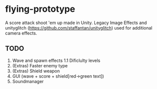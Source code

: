 # flying-prototype
A score attack shoot 'em up made in Unity. Legacy Image Effects and unityglitch (https://github.com/staffantan/unityglitch) used for additional camera effects.

## TODO
1. Wave and spawn effects
1.1 Dificlulty levels
2. (Extras) Faster enemy type
3. (Extras) Shield weapon
4. GUI (wave + score + shield[red->green text])
5. Soundmanager
